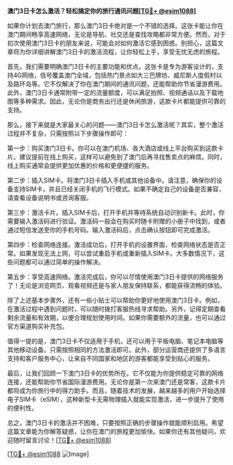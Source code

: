 **澳门3日卡怎么激活？轻松搞定你的旅行通讯问题[[TG💪+ @esim1088](https://t.me/s/esim1088)]**

如果你计划去澳门旅行，那么澳门3日卡绝对是一个不错的选择。这张卡能让你在澳门期间畅享高速网络，无论是导航、社交还是查找攻略都非常方便。然而，对于初次使用澳门3日卡的朋友来说，可能会对如何激活它感到困惑。别担心，这篇文章将为你详细讲解澳门3日卡的激活流程，让你轻松上手，享受无忧无虑的旅程。

首先，我们需要明确澳门3日卡的主要功能和优点。这张卡是专为游客设计的，支持4G网络，信号覆盖澳门全域，包括热门景点如大三巴牌坊、威尼斯人度假村以及路环岛等。它不仅解决了你在澳门期间的通讯问题，还能帮助你节省漫游费用。此外，澳门3日卡通常附带一定的流量额度，可以满足拍照、视频通话以及下载地图等多种需求。因此，无论你是商务出行还是休闲旅游，这款卡片都能提供可靠的支持。

那么，接下来就是大家最关心的问题——澳门3日卡怎么激活呢？其实，整个激活过程并不复杂，只需按照以下步骤操作即可：

第一步：购买澳门3日卡。你可以在澳门机场、各大酒店或线上平台购买到这款卡片。建议提前在线上购买，这样可以避免到了澳门后再寻找售卖点的麻烦。同时，线上购买通常会提供更加优惠的价格和更便捷的服务。

第二步：插入SIM卡。将澳门3日卡插入手机或其他设备中。请注意，确保你的设备支持SIM卡，并且已经关闭手机的飞行模式。如果不确定自己的设备是否兼容，请查看设备说明书或咨询客服。

第三步：激活卡片。插入SIM卡后，打开手机并等待系统自动识别新卡。此时，你需要输入激活码进行验证。激活码一般会在购买时随卡附赠的小册子中找到，或者通过短信发送至你的手机号码。输入激活码后，点击确认按钮即可完成激活。

第四步：检查网络连接。激活成功后，打开手机的设置界面，检查网络状态是否正常。如果发现无法上网，可以尝试重启手机或重新插入SIM卡。大多数情况下，这些问题都可以通过简单的操作解决。

第五步：享受高速网络。激活完成后，你可以尽情使用澳门3日卡提供的网络服务了！无论是浏览网页、观看视频还是与家人朋友保持联系，都能获得流畅的体验。

除了上述基本步骤外，还有一些小贴士可以帮助你更好地使用澳门3日卡。例如，在激活过程中遇到问题时，可以随时拨打客服热线寻求帮助。另外，记得定期查看剩余流量和有效期，以便合理规划使用时间。如果你需要额外的流量，也可以通过官方渠道购买补充包。

值得一提的是，澳门3日卡不仅适用于手机，还可以用于平板电脑、笔记本电脑等其他移动设备。只需按照相同的方法激活即可。此外，部分运营商还提供了多语言支持和客户服务中心，让来自不同国家和地区的游客都能享受到贴心的服务。

最后，让我们回顾一下澳门3日卡的优势所在。它不仅能为你提供稳定可靠的网络连接，还能帮助你节省国际漫游费用。无论你是第一次来澳门还是常客，这款卡片都将成为你旅行中的得力助手。而且，随着技术的发展，越来越多的用户开始选择电子SIM卡（eSIM），这种新型卡无需物理插入就能实现激活，进一步提升了使用的便利性。

总之，澳门3日卡的激活并不困难，只要按照正确的步骤操作就能顺利启用。希望这篇文章能为你解答疑惑，让你在澳门的旅程更加愉快。如果你还有其他疑问，欢迎随时留言讨论！[[TG💪+ @esim1088](https://t.me/s/esim1088)]

[[TG💪+ @esim1088](https://t.me/s/esim1088) ![Image](https://i.postimg.cc/4NQfJmqS/Snipaste-2025-05-13-00-14-12.png)]